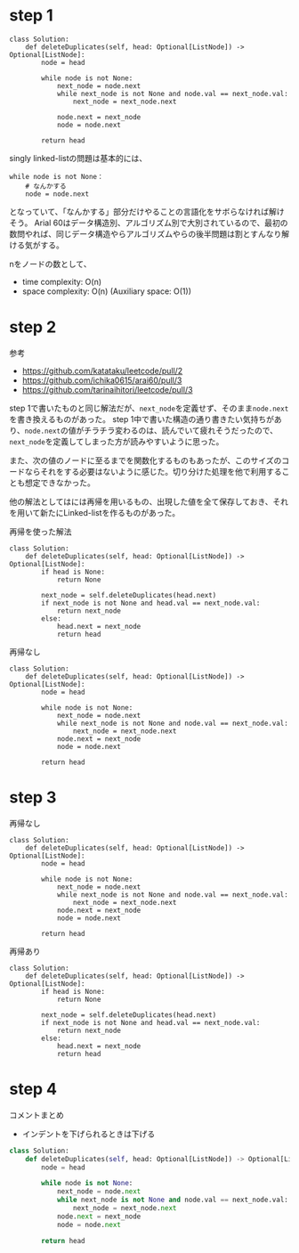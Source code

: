 # step 1
```python3
class Solution:
    def deleteDuplicates(self, head: Optional[ListNode]) -> Optional[ListNode]:
        node = head

        while node is not None:
            next_node = node.next
            while next_node is not None and node.val == next_node.val:
                next_node = next_node.next

            node.next = next_node
            node = node.next

        return head
```

singly linked-listの問題は基本的には、
```python3
while node is not None：
    # なんかする
    node = node.next
```
となっていて、「なんかする」部分だけやることの言語化をサボらなければ解けそう。
Arial 60はデータ構造別、アルゴリズム別で大別されているので、最初の数問やれば、同じデータ構造やらアルゴリズムやらの後半問題は割とすんなり解ける気がする。

nをノードの数として、
- time complexity: O(n)
- space complexity: O(n) (Auxiliary space: O(1))

# step 2
参考
- https://github.com/katataku/leetcode/pull/2
- https://github.com/ichika0615/arai60/pull/3
- https://github.com/tarinaihitori/leetcode/pull/3

step 1で書いたものと同じ解法だが、`next_node`を定義せず、そのまま`node.next`を書き換えるものがあった。
step 1中で書いた構造の通り書きたい気持ちがあり、`node.next`の値がチラチラ変わるのは、読んでいて疲れそうだったので、`next_node`を定義してしまった方が読みやすいように思った。

また、次の値のノードに至るまでを関数化するものもあったが、このサイズのコードならそれをする必要はないように感じた。切り分けた処理を他で利用することも想定できなかった。

他の解法としてはには再帰を用いるもの、出現した値を全て保存しておき、それを用いて新たにLinked-listを作るものがあった。

再帰を使った解法
```python3
class Solution:
    def deleteDuplicates(self, head: Optional[ListNode]) -> Optional[ListNode]:
        if head is None:
            return None
        
        next_node = self.deleteDuplicates(head.next)
        if next_node is not None and head.val == next_node.val:
            return next_node
        else:
            head.next = next_node
            return head
```

再帰なし
```python3
class Solution:
    def deleteDuplicates(self, head: Optional[ListNode]) -> Optional[ListNode]:
        node = head

        while node is not None:
            next_node = node.next
            while next_node is not None and node.val == next_node.val:
                next_node = next_node.next
            node.next = next_node
            node = node.next
        
        return head
```

# step 3
再帰なし
```python3
class Solution:
    def deleteDuplicates(self, head: Optional[ListNode]) -> Optional[ListNode]:
        node = head

        while node is not None:
            next_node = node.next
            while next_node is not None and node.val == next_node.val:
                next_node = next_node.next
            node.next = next_node
            node = node.next
        
        return head
```

再帰あり
```python3
class Solution:
    def deleteDuplicates(self, head: Optional[ListNode]) -> Optional[ListNode]:
        if head is None:
            return None
        
        next_node = self.deleteDuplicates(head.next)
        if next_node is not None and head.val == next_node.val:
            return next_node
        else:
            head.next = next_node
            return head
```

# step 4
コメントまとめ
- インデントを下げられるときは下げる

```python
class Solution:
    def deleteDuplicates(self, head: Optional[ListNode]) -> Optional[ListNode]:
        node = head

        while node is not None:
            next_node = node.next
            while next_node is not None and node.val == next_node.val:
                next_node = next_node.next
            node.next = next_node
            node = node.next

        return head
```